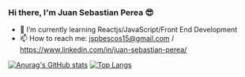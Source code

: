 ### Hi there, I'm Juan Sebastian Perea :sunglasses: 



- 🌱 I’m currently learning Reactjs/JavaScript/Front End Development
- 📫 How to reach me: jspbescos15@gmail.com / https://www.linkedin.com/in/juan-sebastian-perea/

[![Anurag's GitHub stats](https://github-readme-stats.vercel.app/api?username=Juanse1595)](https://github.com/anuraghazra/github-readme-stats)
[![Top Langs](https://github-readme-stats.vercel.app/api/top-langs/?username=Juanse1595)](https://github.com/anuraghazra/github-readme-stats)
